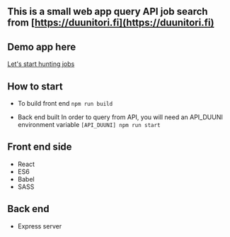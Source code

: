 ## This is a small web app query API job search from [https://duunitori.fi](https://duunitori.fi)

## Demo app here
[Let's start hunting jobs](https://polar-beach-12473.herokuapp.com/)

## How to start
- To build front end
`npm run build`

- Back end built
 In order to query from API, you will need an API_DUUNI environment variable 
`[API_DUUNI] npm run start`

## Front end side
- React
- ES6
- Babel
- SASS

## Back end
- Express server






